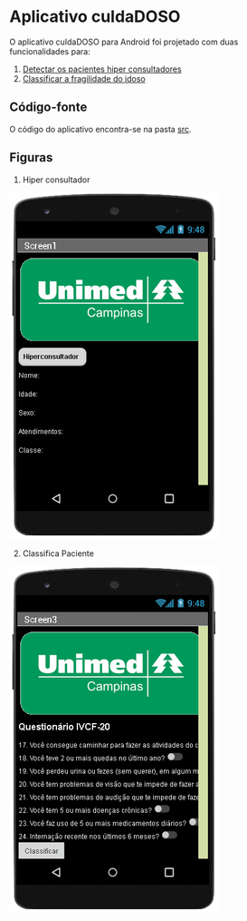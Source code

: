 # Aplicativo cuIdaDOSO
O aplicativo cuIdaDOSO para Android foi projetado com duas funcionalidades para:
1. [Detectar os pacientes hiper consultadores](http://ai2.appinventor.mit.edu/b/3ajfr)
2. [Classificar a fragilidade do idoso](http://ai2.appinventor.mit.edu/b/182cd)

## Código-fonte
O código do aplicativo encontra-se na pasta [src](src/).

## Figuras
1. Hiper consultador

  ![](images/hiperconsultador.png)

2. Classifica Paciente

  ![](images/classificapaciente.png)
